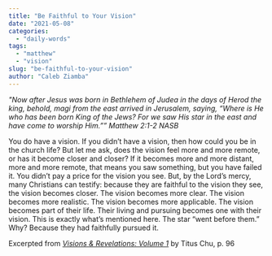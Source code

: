 ```yaml
---
title: "Be Faithful to Your Vision"
date: "2021-05-08"
categories: 
  - "daily-words"
tags: 
  - "matthew"
  - "vision"
slug: "be-faithful-to-your-vision"
author: "Caleb Ziamba"
---
```


_"Now after Jesus was born in Bethlehem of Judea in the days of Herod the king, behold, magi from the east arrived in Jerusalem, saying, “Where is He who has been born King of the Jews? For we saw His star in the east and have come to worship Him.”” Matthew 2:1-2 NASB_

You do have a vision. If you didn’t have a vision, then how could you be in the church life? But let me ask, does the vision feel more and more remote, or has it become closer and closer? If it becomes more and more distant, more and more remote, that means you saw something, but you have failed it. You didn’t pay a price for the vision you see. But, by the Lord’s mercy, many Christians can testify: because they are faithful to the vision they see, the vision becomes closer. The vision becomes more clear. The vision becomes more realistic. The vision becomes more applicable. The vision becomes part of their life. Their living and pursuing becomes one with their vision. This is exactly what’s mentioned here. The star “went before them.” Why? Because they had faithfully pursued it.

Excerpted from _[Visions & Revelations: Volume 1](https://www.asweetsavor.org/visions-and-revelations/)_ by Titus Chu, p. 96
